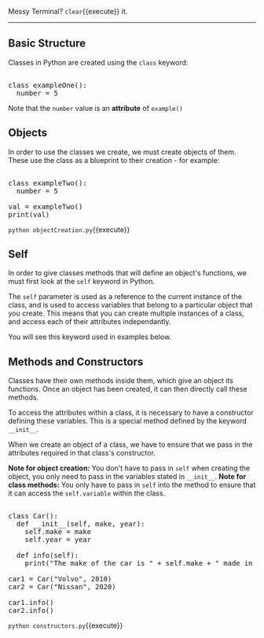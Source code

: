 Messy Terminal? `clear`{{execute}} it.
<hr>

## Basic Structure

Classes in Python are created using the `class` keyword:

<pre class="file" data-filename="snippet.py" data-target="replace">

class exampleOne():
  number = 5
</pre>

Note that the `number` value is an <b>attribute</b> of `example()`
<br>

## Objects

In order to use the classes we create, we must create objects of them. These use the class as a blueprint to their creation - for example:

<pre class="file" data-filename="objectCreation.py" data-target="replace">

class exampleTwo():
  number = 5
  
val = exampleTwo()
print(val)
</pre>

`python objectCreation.py`{{execute}}

## Self

In order to give classes methods that will define an object's functions, we must first look at the `self` keyword in Python.

The `self` parameter is used as a reference to the current instance of the class, and is used to access variables that belong to a particular object that you create. This means that you can create multiple instances of a class, and access each of their attributes independantly. 

You will see this keyword used in examples below.

## Methods and Constructors

Classes have their own methods inside them, which give an object its functions. Once an object has been created, it can then directly call these methods. 

To access the attributes within a class, it is necessary to have a constructor defining these variables. This is a special method defined by the keyword `__init__`.

When we create an object of a class, we have to ensure that we pass in the attributes required in that class's constructor. 

<b>Note for object creation:</b> You don't have to pass in `self` when creating the object, you only need to pass in the variables stated in `__init__`. 
<b>Note for class methods:</b> You only have to pass in `self` into the method to ensure that it can access the `self.variable` within the class.

<pre class="file" data-filename="constructors.py" data-target="replace">

class Car():
  def __init__(self, make, year):
    self.make = make
    self.year = year

  def info(self):
    print("The make of the car is " + self.make + " made in " + self.year)

car1 = Car("Volvo", 2010)
car2 = Car("Nissan", 2020)

car1.info()
car2.info()
</pre>

`python constructors.py`{{execute}}


